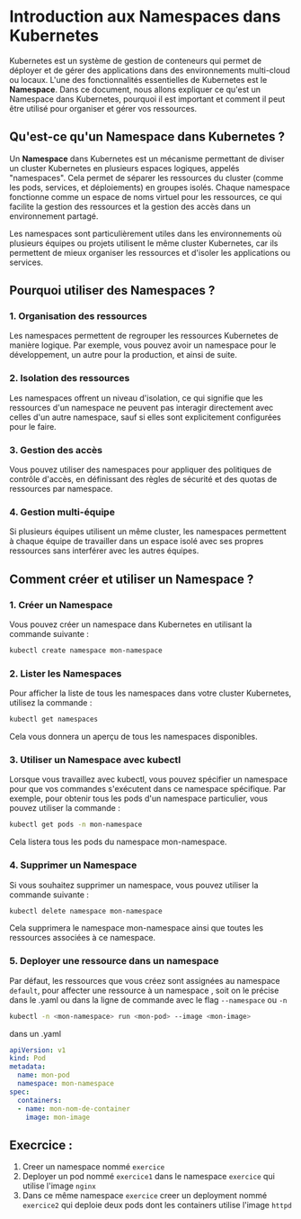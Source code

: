 # Introduction aux Namespaces dans Kubernetes

Kubernetes est un système de gestion de conteneurs qui permet de déployer et de gérer des applications dans des environnements multi-cloud ou locaux. L'une des fonctionnalités essentielles de Kubernetes est le **Namespace**. Dans ce document, nous allons expliquer ce qu'est un Namespace dans Kubernetes, pourquoi il est important et comment il peut être utilisé pour organiser et gérer vos ressources.

## Qu'est-ce qu'un Namespace dans Kubernetes ?

Un **Namespace** dans Kubernetes est un mécanisme permettant de diviser un cluster Kubernetes en plusieurs espaces logiques, appelés "namespaces". Cela permet de séparer les ressources du cluster (comme les pods, services, et déploiements) en groupes isolés. Chaque namespace fonctionne comme un espace de noms virtuel pour les ressources, ce qui facilite la gestion des ressources et la gestion des accès dans un environnement partagé.

Les namespaces sont particulièrement utiles dans les environnements où plusieurs équipes ou projets utilisent le même cluster Kubernetes, car ils permettent de mieux organiser les ressources et d'isoler les applications ou services.

## Pourquoi utiliser des Namespaces ?

### 1. **Organisation des ressources**
   Les namespaces permettent de regrouper les ressources Kubernetes de manière logique. Par exemple, vous pouvez avoir un namespace pour le développement, un autre pour la production, et ainsi de suite.

### 2. **Isolation des ressources**
   Les namespaces offrent un niveau d'isolation, ce qui signifie que les ressources d'un namespace ne peuvent pas interagir directement avec celles d'un autre namespace, sauf si elles sont explicitement configurées pour le faire.

### 3. **Gestion des accès**
   Vous pouvez utiliser des namespaces pour appliquer des politiques de contrôle d'accès, en définissant des règles de sécurité et des quotas de ressources par namespace.

### 4. **Gestion multi-équipe**
   Si plusieurs équipes utilisent un même cluster, les namespaces permettent à chaque équipe de travailler dans un espace isolé avec ses propres ressources sans interférer avec les autres équipes.

## Comment créer et utiliser un Namespace ?

### 1. **Créer un Namespace**

Vous pouvez créer un namespace dans Kubernetes en utilisant la commande suivante :

```bash
kubectl create namespace mon-namespace
```

### 2. **Lister les Namespaces**

Pour afficher la liste de tous les namespaces dans votre cluster Kubernetes, utilisez la commande :

```bash
kubectl get namespaces
```
Cela vous donnera un aperçu de tous les namespaces disponibles.

### 3. **Utiliser un Namespace avec kubectl**

Lorsque vous travaillez avec kubectl, vous pouvez spécifier un namespace pour que vos commandes s'exécutent dans ce namespace spécifique. Par exemple, pour obtenir tous les pods d'un namespace particulier, vous pouvez utiliser la commande :


```bash
kubectl get pods -n mon-namespace
```

Cela listera tous les pods du namespace mon-namespace.


### 4. **Supprimer un Namespace**

Si vous souhaitez supprimer un namespace, vous pouvez utiliser la commande suivante :

```bash
kubectl delete namespace mon-namespace
```
Cela supprimera le namespace mon-namespace ainsi que toutes les ressources associées à ce namespace.

### 5. **Deployer une ressource dans un namespace**

Par défaut, les ressources que vous créez sont assignées au namespace `default`, pour affecter une ressource à un namespace , soit on le précise dans le .yaml ou dans la ligne de commande avec le flag `--namespace` ou `-n`
```bash
kubectl -n <mon-namespace> run <mon-pod> --image <mon-image> 
```
dans un .yaml 

```yaml
apiVersion: v1
kind: Pod
metadata:
  name: mon-pod
  namespace: mon-namespace
spec:
  containers:
  - name: mon-nom-de-container
    image: mon-image
```

## Execrcice :

1. Creer un namespace nommé `exercice`
2. Deployer un pod nommé `exercice1` dans le namespace `exercice` qui utilise l'image `nginx`
3. Dans ce même namespace `exercice` creer un deployment nommé `exercice2` qui deploie deux pods dont les containers utilise l'image `httpd`



